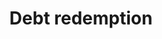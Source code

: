 ---
title: Debt redemption
longTitle: 'Debt redemption'
tags:
- gccommon
relatedTerm:
- "[[Public finance National debt]]"
---